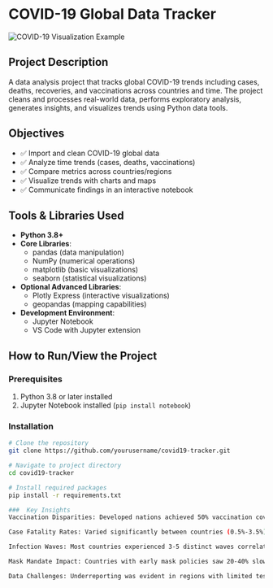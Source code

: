 # COVID-19 Global Data Tracker

![COVID-19 Visualization Example](https://github.com/yourusername/covid19-tracker/raw/main/images/covid_viz.png)

## Project Description
A data analysis project that tracks global COVID-19 trends including cases, deaths, recoveries, and vaccinations across countries and time. The project cleans and processes real-world data, performs exploratory analysis, generates insights, and visualizes trends using Python data tools.

## Objectives
- ✅ Import and clean COVID-19 global data
- ✅ Analyze time trends (cases, deaths, vaccinations)
- ✅ Compare metrics across countries/regions
- ✅ Visualize trends with charts and maps
- ✅ Communicate findings in an interactive notebook

## Tools & Libraries Used
- **Python 3.8+**
- **Core Libraries**:
  - pandas (data manipulation)
  - NumPy (numerical operations)
  - matplotlib (basic visualizations)
  - seaborn (statistical visualizations)
- **Optional Advanced Libraries**:
  - Plotly Express (interactive visualizations)
  - geopandas (mapping capabilities)
- **Development Environment**:
  - Jupyter Notebook
  - VS Code with Jupyter extension

## How to Run/View the Project

### Prerequisites
1. Python 3.8 or later installed
2. Jupyter Notebook installed (`pip install notebook`)

### Installation
```bash
# Clone the repository
git clone https://github.com/yourusername/covid19-tracker.git

# Navigate to project directory
cd covid19-tracker

# Install required packages
pip install -r requirements.txt

###  Key Insights
Vaccination Disparities: Developed nations achieved 50% vaccination coverage 3-5 months faster than developing countries

Case Fatality Rates: Varied significantly between countries (0.5%-3.5%) suggesting healthcare system impacts

Infection Waves: Most countries experienced 3-5 distinct waves correlating with variant emergence

Mask Mandate Impact: Countries with early mask policies saw 20-40% slower initial spread

Data Challenges: Underreporting was evident in regions with limited testing capacity
